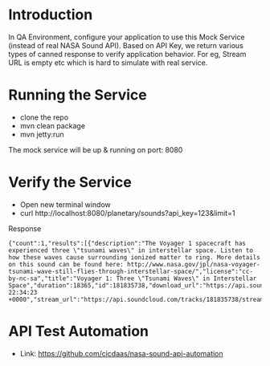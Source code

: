 # Introduction

In QA Environment, configure your application to use this Mock Service (instead of real NASA Sound API). Based on API Key, we return various types of canned response to verify application behavior. For eg, Stream URL is empty etc which is hard to simulate with real service.

# Running the Service

- clone the repo
- mvn clean package
- mvn jetty:run

The mock service will be up & running on port: 8080

# Verify the Service

- Open new terminal window
- curl http://localhost:8080/planetary/sounds?api_key=123&limit=1

Response
````
{"count":1,"results":[{"description":"The Voyager 1 spacecraft has experienced three \"tsunami waves\" in interstellar space. Listen to how these waves cause surrounding ionized matter to ring. More details on this sound can be found here: http://www.nasa.gov/jpl/nasa-voyager-tsunami-wave-still-flies-through-interstellar-space/","license":"cc-by-nc-sa","title":"Voyager 1: Three \"Tsunami Waves\" in Interstellar Space","duration":18365,"id":181835738,"download_url":"https://api.soundcloud.com/tracks/181835738/download","last_modified":"2014/12/16 22:34:23 +0000","stream_url":"https://api.soundcloud.com/tracks/181835738/stream","tag_list":"space"}]}
````

# API Test Automation

- Link:  https://github.com/cicdaas/nasa-sound-api-automation

